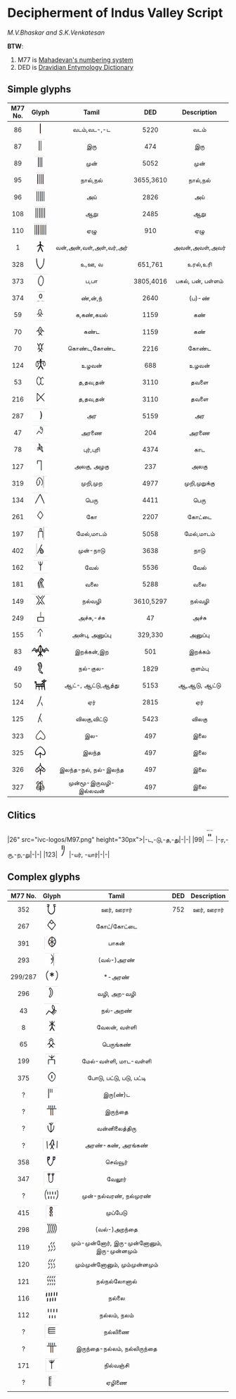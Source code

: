 # Decipherment of Indus Valley Script


*M.V.Bhaskar and S.K.Venkatesan*


**BTW**:

1. M77 is [Mahadevan's numbering system](https://indusscript.in/)
2. DED is [Dravidian Entymology Dictionary](https://dsal.uchicago.edu/dictionaries/burrow/)


## Simple glyphs


|M77 No.|Glyph|Tamil|DED|Description|
|:---:|:---:|:---:|:---:|:---:|
|86|<img alt="M86" src="ivc-logos/M86.png" height="30px">|வடம்,வட-,-ட|5220|வடம்|
|87|<img alt="M87" src="ivc-logos/M87.png" height="30px">|இரு|474|இரு|
|89|<img alt="M89" src="ivc-logos/M89.png" height="30px">|முன்|5052|முன்|
|95|<img alt="M95" src="ivc-logos/M95.png" height="30px">|நால்,நல்|3655,3610|நால்,நல்|
|96|<img alt="M96" src="ivc-logos/M96.png" height="30px">|அய்|2826|அய்|
|108|<img alt="M108" src="ivc-logos/M108.png" height="30px">|ஆறு|2485|ஆறு|
|110|<img alt="M110" src="ivc-logos/M110.png" height="30px">|ஏழு|910|ஏழு|
|1|<img alt="M1" src="ivc-logos/M1.png" height="30px">|வன்,அன்,வள்,அள்,வர்,அர்||அவன்,அவள்,அவர்|
|328|<img alt="M328" src="ivc-logos/M328.png" height="30px">|உ,ஊ, வ|651,761|உரல்,உரி|
|373|<img alt="M373" src="ivc-logos/M373.png" height="30px">|ப,பா|3805,4016|பகல், பன், பள்ளம்|
|374|<img alt="M374" src="ivc-logos/M374.png" height="30px">|ண்,ன்,ந்|2640|(ப)-ண்|
|59|<img alt="M59" src="ivc-logos/M59.png" height="30px">|க,கண்,கயல்|1159|கண்|
|70|<img alt="M70" src="ivc-logos/M70.png" height="30px">|கண்ட|1159|கண்|
|70|<img alt="M67" src="ivc-logos/M67.png" height="30px">|கொண்ட,கோண்ட|2216|கோண்ட|
|124|<img alt="M12" src="ivc-logos/M12.png" height="30px">|உழவன்|688|உழவன்|
|53|<img alt="M53" src="ivc-logos/M53.png" height="30px">|த,தவ,தன்|3110|தவளை|
|216|<img alt="M216" src="ivc-logos/M216.png" height="30px">|த,தவ,தன்|3110|தவளை|
|287|<img alt="M287" src="ivc-logos/M287.png" height="30px">|அர|5159|அர|
|47|<img alt="M47" src="ivc-logos/M47.png" height="30px">|அரணை|204|அரணை|
|78|<img alt="M78" src="ivc-logos/M78.png" height="30px">|புர்,புரி|4374|காட|
|127|<img alt="M127" src="ivc-logos/M127.png" height="30px">|அலகு, அழகு|237|அலகு|
|319|<img alt="M319" src="ivc-logos/M319.png" height="30px">|முறி,முற|4977|முறி,முறுக்கு|
|134|<img alt="M134" src="ivc-logos/M134.png" height="30px">|பெரு|4411|பெரு|
|261|<img alt="M261" src="ivc-logos/M261.png" height="30px">|கோ|2207|கோட்டை|
|197|<img alt="M197" src="ivc-logos/M197.png" height="30px">|மேல்,மாடம்|5058|மேல்,மாடம்|
|402|<img alt="M402" src="ivc-logos/M402.png" height="30px">|முன்-நாடு|3638|நாடு|
|162|<img alt="M162" src="ivc-logos/M162.png" height="30px">|வேல்|5536|வேல்|
|181|<img alt="M181" src="ivc-logos/M181.png" height="30px">|வலை|5288|வலை|
|149|<img alt="M149" src="ivc-logos/M149.png" height="30px">|நல்வழி|3610,5297|நல்வழி|
|249|<img alt="M249" src="ivc-logos/M249.png" height="30px">|அச்சு,-ச்சு|47|அச்சு|
|155|<img alt="M155" src="ivc-logos/M155.png" height="30px">|அன்பு, அனுப்பு|329,330|அனுப்பு|
|83|<img alt="M83" src="ivc-logos/M83.png" height="30px">|இறக்கன்,இற|501|இறக்கம்|
|49|<img alt="M49" src="ivc-logos/M49.png" height="30px">|நல்-குல-|1829|குளம்பு|
|50|<img alt="M50" src="ivc-logos/M50.png" height="30px">|ஆட்-, ஆட்டு,ஆத்து|5153|ஆ,ஆடு, ஆட்டு|
|124|<img alt="M124" src="ivc-logos/M124.png" height="30px">|ஏர்|2815|ஏர்|
|125|<img alt="M125" src="ivc-logos/M125.png" height="30px">|விலகு,விட்டு|5423|விலகு|
|323|<img alt="M323" src="ivc-logos/M323.png" height="30px">|இல-|497|இலை|
|325|<img alt="M325" src="ivc-logos/M325.png" height="30px">|இலந்த|497|இலை|
|326|<img alt="M326" src="ivc-logos/M326.png" height="30px">|இலந்த-நல், நல்-இலந்த|497|இலை|
|327|<img alt="M327" src="ivc-logos/M327.png" height="30px">|முன்மூ-இருவழி-இல்லவன்|497|இலை|


## Clitics

|26" src="ivc-logos/M97.png" height="30px">|-ட,-டு,-த,-து|-|-|
|99|<img alt="M86" src="ivc-logos/M99.png" height="30px">|-ர,-ரு,-ற,-று|-|-|
|123|<img alt="M86" src="ivc-logos/M123.png" height="30px">|-யர், -யார்|-|-|


## Complex glyphs

|M77 No.|Glyph|Tamil|DED|Description|
|:---:|:---:|:---:|:---:|:---:|
352|<img alt="M352" src="ivc-logos/M352.png" height="30px">|ஊர், ஊரார்|752|ஊர், ஊரார்|
|267|<img alt="M267" src="ivc-logos/M267.png" height="30px">|கோட்/கோட்டை|||
|391|<img alt="M391" src="ivc-logos/M391.png" height="30px">|பாகன்|||
|293|<img alt="M293" src="ivc-logos/M293.png" height="30px">|(வல்-)அரண்|||
|299/287|<img alt="M299-M287" src="ivc-logos/M299-M287.png" height="30px">|*-அரண்|||
|296|<img alt="M296" src="ivc-logos/M296.png" height="30px">|வழி, அற-வழி|||
|43|<img alt="M43" src="ivc-logos/M43.png" height="30px">|நல்-அறண்|||
|8|<img alt="M8" src="ivc-logos/M8.png" height="30px">|வேலன், வள்ளி|||
|65|<img alt="M65" src="ivc-logos/M65.png" height="30px">|பெருங்கண்|||
|199|<img alt="M199" src="ivc-logos/M199.png" height="30px">|மேல்-வள்ளி, மாட-வள்ளி|||
|375|<img alt="M375" src="ivc-logos/M375.png" height="30px">|போடு, பட்டு, படு, பட்டி|||
|?|<img alt="MD2" src="ivc-logos/MD2.png" height="30px">|இரு(ண்)ட|||
|?|<img alt="M2L4" src="ivc-logos/M2L4.png" height="30px">|இருந்தை|||
|?|<img alt="MVD2" src="ivc-logos/MVD2.png" height="30px">|வன்னிலைத்திரு|||
|?|<img alt="MDKD" src="ivc-logos/MDKD.png" height="30px">|அரண்-கண், அரங்கண்|||
|358|<img alt="M358" src="ivc-logos/M358.png" height="30px">|செவ்வூர்|||
|347|<img alt="M347" src="ivc-logos/M347.png" height="30px">|வேலூர்|||
|?|<img alt="MB34B" src="ivc-logos/MB34B.png" height="30px">|முன்-நல்வரண், நல்முரண்|||
|415|<img alt="M415" src="ivc-logos/M415.png" height="30px">|முப்பேடு|||
|298|<img alt="M298" src="ivc-logos/M298.png" height="30px">|(வல்-)அறந்தை|||
|119|<img alt="M119" src="ivc-logos/M119.png" height="30px">|மும்-முன்னோர், இரு-முன்னோனும், இரு-முன்னமும்||
|120|<img alt="M120" src="ivc-logos/M120.png" height="30px">|மும்முன்னோனும், மும்முன்னமும்|||
|121|<img alt="M121" src="ivc-logos/M121.png" height="30px">|நல்நல்லோனால்|||
|116|<img alt="M116" src="ivc-logos/M116.png" height="30px">|நல்லை|||
|112|<img alt="M112" src="ivc-logos/M112.png" height="30px">|நல்லம், நலம்|||
|?|<img alt="MJ4" src="ivc-logos/MJ4.png" height="30px">|நல்லிணை|||
|?|<img alt="M2L4" src="ivc-logos/M2L4.png" height="30px">|இருந்தை-நல்லம், நல்லிருந்தை|||
|171|<img alt="M171" src="ivc-logos/M171.png" height="30px">|நில்வஞ்சி|||
|?|<img alt="MJ7" src="ivc-logos/MJ7.png" height="30px">|ஏழிணை|||
